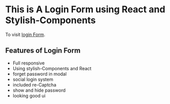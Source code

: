 # This is A Login Form using React and Stylish-Components

To visit [login Form](https://loginform-sable.vercel.app/).

## Features of Login Form

- Full responsive
- Using stylish-Components and React
- forget password in modal
- social login system
- included re-Captcha
- show and hide password
- looking good ui
